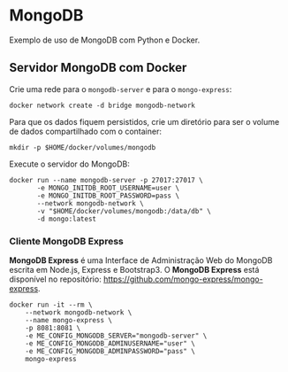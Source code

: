 # MongoDB

Exemplo de uso de MongoDB com Python e Docker.

## Servidor MongoDB com Docker

Crie uma rede para o `mongodb-server` e para o `mongo-express`:
```docker
docker network create -d bridge mongodb-network
```
Para que os dados fiquem persistidos, crie um diretório para ser o volume de dados compartilhado com o container:
```console
mkdir -p $HOME/docker/volumes/mongodb
```
Execute o servidor do MongoDB:
```docker
docker run --name mongodb-server -p 27017:27017 \
       -e MONGO_INITDB_ROOT_USERNAME=user \
       -e MONGO_INITDB_ROOT_PASSWORD=pass \
       --network mongodb-network \
       -v "$HOME/docker/volumes/mongodb:/data/db" \
       -d mongo:latest
```

### Cliente MongoDB Express

**MongoDB Express** é uma Interface de Administração Web do MongoDB escrita em Node.js, Express e Bootstrap3. O **MongoDB Express** está disponível no repositório: https://github.com/mongo-express/mongo-express.

```docker
docker run -it --rm \
    --network mongodb-network \
    --name mongo-express \
    -p 8081:8081 \
    -e ME_CONFIG_MONGODB_SERVER="mongodb-server" \
    -e ME_CONFIG_MONGODB_ADMINUSERNAME="user" \
    -e ME_CONFIG_MONGODB_ADMINPASSWORD="pass" \
    mongo-express
```
